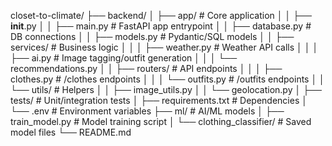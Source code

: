 closet-to-climate/
├── backend/
│   ├── app/                  # Core application
│   │   ├── __init__.py
│   │   ├── main.py           # FastAPI app entrypoint
│   │   ├── database.py       # DB connections
│   │   ├── models.py         # Pydantic/SQL models
│   │   ├── services/         # Business logic
│   │   │   ├── weather.py    # Weather API calls
│   │   │   ├── ai.py         # Image tagging/outfit generation
│   │   │   └── recommendations.py
│   │   ├── routers/          # API endpoints
│   │   │   ├── clothes.py    # /clothes endpoints
│   │   │   └── outfits.py    # /outfits endpoints
│   │   └── utils/            # Helpers
│   │       ├── image_utils.py
│   │       └── geolocation.py
│   ├── tests/                # Unit/integration tests
│   ├── requirements.txt      # Dependencies
│   └── .env                  # Environment variables
├── ml/                       # AI/ML models
│   ├── train_model.py        # Model training script
│   └── clothing_classifier/  # Saved model files
└── README.md